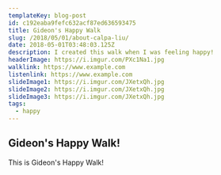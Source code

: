 ```yaml
---
templateKey: blog-post
id: c192eaba9fefc632acf87ed636593475
title: Gideon's Happy Walk
slug: /2018/05/01/about-calpa-liu/
date: 2018-05-01T03:48:03.125Z
description: I created this walk when I was feeling happy!
headerImage: https://i.imgur.com/PXc1Na1.jpg
walklink: https://www.example.com
listenlink: https://www.example.com
slideImage1: https://i.imgur.com/JXetxQh.jpg
slideImage2: https://i.imgur.com/JXetxQh.jpg
slideImage3: https://i.imgur.com/JXetxQh.jpg
tags:
  - happy
---
```


## Gideon's Happy Walk!

This is Gideon's Happy Walk!